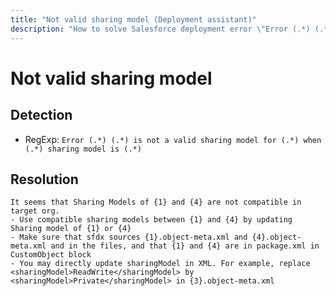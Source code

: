 ```yaml
---
title: "Not valid sharing model (Deployment assistant)"
description: "How to solve Salesforce deployment error \"Error (.*) (.*) is not a valid sharing model for (.*) when (.*) sharing model is (.*)\""
---
```

<!-- markdownlint-disable MD013 -->
# Not valid sharing model

## Detection

- RegExp: `Error (.*) (.*) is not a valid sharing model for (.*) when (.*) sharing model is (.*)`

## Resolution

```shell
It seems that Sharing Models of {1} and {4} are not compatible in target org.
- Use compatible sharing models between {1} and {4} by updating Sharing model of {1} or {4}
- Make sure that sfdx sources {1}.object-meta.xml and {4}.object-meta.xml and in the files, and that {1} and {4} are in package.xml in CustomObject block
- You may directly update sharingModel in XML. For example, replace <sharingModel>ReadWrite</sharingModel> by <sharingModel>Private</sharingModel> in {3}.object-meta.xml

```
